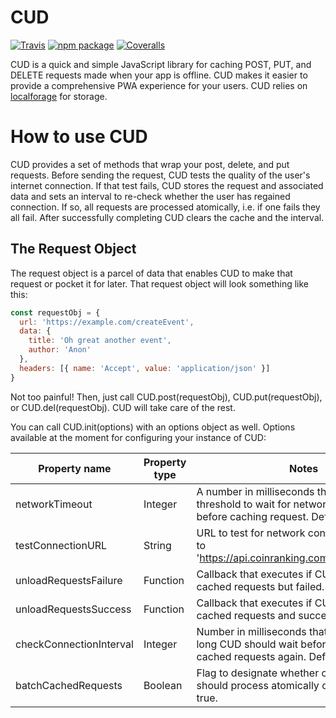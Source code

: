 # CUD

[![Travis][build-badge]][build]
[![npm package][npm-badge]][npm]
[![Coveralls][coveralls-badge]][coveralls]

CUD is a quick and simple JavaScript library for caching POST, PUT, and DELETE requests made when your app is offline. CUD makes it easier to provide a comprehensive PWA experience for your users. CUD relies on [localforage](https://github.com/localForage/localForage) for storage.

# How to use CUD

CUD provides a set of methods that wrap your post, delete, and put requests. Before sending the request, CUD tests the quality of the user's internet connection. If that test fails, CUD stores the request and associated data and sets an interval to re-check whether the user has regained connection. If so, all requests are processed atomically, i.e. if one fails they all fail. After successfully completing CUD clears the cache and the interval.

## The Request Object

The request object is a parcel of data that enables CUD to make that request or pocket it for later. That request object will look something like this:
```javascript
const requestObj = {
  url: 'https://example.com/createEvent',
  data: {
    title: 'Oh great another event',
    author: 'Anon'
  },
  headers: [{ name: 'Accept', value: 'application/json' }]
}
```

Not too painful! Then, just call CUD.post(requestObj), CUD.put(requestObj), or CUD.del(requestObj). CUD will take care of the rest.

You can call CUD.init(options) with an options object as well. Options available at the moment for configuring your instance of CUD:

Property name | Property type | Notes
------------- |  ------------- |  -----
networkTimeout | Integer | A number in milliseconds that will set the threshold to wait for network response before caching request. Defaults to 4000.
testConnectionURL | String | URL to test for network connectivity. Defaults to 'https://api.coinranking.com/v1/public/coins'.
unloadRequestsFailure | Function | Callback that executes if CUD tried to unload cached requests but failed.
unloadRequestsSuccess | Function | Callback that executes if CUD tried to unload cached requests and succeeded.
checkConnectionInterval | Integer | Number in milliseconds that dictates how long CUD should wait before trying to unload cached requests again. Defaults to 10000.
batchCachedRequests | Boolean | Flag to designate whether cached requests should process atomically or not. Defaults to true.


[build-badge]: https://img.shields.io/travis/user/repo/master.png?style=flat-square
[build]: https://travis-ci.org/user/repo

[npm-badge]: https://img.shields.io/npm/v/npm-package.png?style=flat-square
[npm]: https://www.npmjs.org/package/npm-package

[coveralls-badge]: https://img.shields.io/coveralls/user/repo/master.png?style=flat-square
[coveralls]: https://coveralls.io/github/user/repo
